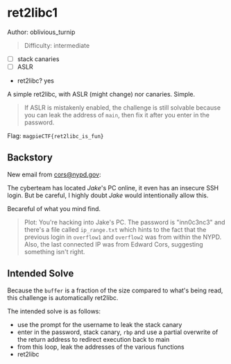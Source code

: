# ret2libc1

Author: oblivious_turnip

>Difficulty: intermediate

- [ ] stack canaries
- [ ] ASLR
- ret2libc? yes

A simple ret2libc, with ASLR (might change) nor canaries. Simple.

>If ASLR is mistakenly enabled, the challenge is still solvable because you can
>leak the address of `main`, then fix it after you enter in the password.

Flag: `magpieCTF{ret2libc_is_fun}`

## Backstory

New email from <cors@nypd.gov>:

The cyberteam has located *Jake*'s PC online, it even has an insecure SSH login.
But be careful, I highly doubt *Jake* would intentionally allow this.

Becareful of what you mind find.

>Plot:
>You're hacking into Jake's PC. The password is "inn0c3nc3" and there's a file called
>`ip_range.txt` which hints to the fact that the previous login in `overflow1` and `overflow2`
>was from within the NYPD.
>Also, the last connected IP was from Edward Cors, suggesting something isn't right.

## Intended Solve

Because the `buffer` is a fraction of the size compared to what's being read, this challenge is automatically ret2libc.

The intended solve is as follows:

- use the prompt for the username to leak the stack canary
- enter in the password, stack canary, `rbp` and use a partial overwrite of the return address to redirect execution back to main
- from this loop, leak the addresses of the various functions
- ret2libc
